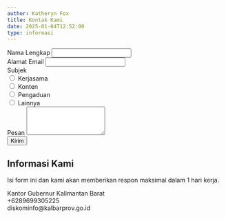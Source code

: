 ```yaml
---
author: Katheryn Fox
title: Kontak Kami
date: 2025-01-04T12:52:00
type: informasi
---
```


<section class="relative bg-white p-8 rounded-xl border-2 border-gray-300 shadow-lg mx-auto max-w-4xl">
    <div class="absolute top-0 right-0 bottom-0 w-1/3 bg-customYellow rounded-r-xl hidden md:block"></div>
    <div class="p-8 w-full max-w-4xl flex flex-col md:flex-row relative z-10">
        <!-- Kotak Putih -->
        <div class="w-full md:w-2/3 p-4 mr-4">
            <form id="contactForm" onsubmit="return validateForm(event)">
                <div class="flex flex-col md:flex-row gap-4 mb-4">
                    <div class="w-full">
                        <label for="name" class="block text-lg font-bold text-gray-700">Nama Lengkap</label>
                        <input type="text" id="name" required class="mt-1 block w-full border border-gray-300 rounded-md shadow-sm p-2 focus:ring-green-500 focus:border-green-500">
                    </div>
                    <div class="w-full">
                        <label for="email" class="block text-lg font-bold text-gray-700">Alamat Email</label>
                        <input type="email" id="email" required class="mt-1 block w-full border border-gray-300 rounded-md shadow-sm p-2 focus:ring-green-500 focus:border-green-500">
                    </div>
                </div>
                <div class="mb-4">
                    <label class="block text-lg font-bold text-gray-700">Subjek</label>
                    <div class="grid grid-cols-2 gap-4 mt-2">
                        <div class="flex items-center">
                            <input type="radio" id="kerjasama" name="subjek" value="Kerjasama" required class="h-4 w-4 text-green-600 border-gray-300 focus:ring-green-500">
                            <label for="kerjasama" class="ml-2 block text-sm text-gray-700">Kerjasama</label>
                        </div>
                        <div class="flex items-center">
                            <input type="radio" id="konten" name="subjek" value="Konten" class="h-4 w-4 text-green-600 border-gray-300 focus:ring-green-500">
                            <label for="konten" class="ml-2 block text-sm text-gray-700">Konten</label>
                        </div>
                        <div class="flex items-center">
                            <input type="radio" id="pengaduan" name="subjek" value="Pengaduan" class="h-4 w-4 text-green-600 border-gray-300 focus:ring-green-500">
                            <label for="pengaduan" class="ml-2 block text-sm text-gray-700">Pengaduan</label>
                        </div>
                        <div class="flex items-center">
                            <input type="radio" id="lainnya" name="subjek" value="Lainnya" class="h-4 w-4 text-green-600 border-gray-300 focus:ring-green-500">
                            <label for="lainnya" class="ml-2 block text-sm text-gray-700">Lainnya</label>
                        </div>
                    </div>
                </div>
                <div class="mb-4">
                    <label for="message" class="block text-lg font-bold text-gray-700">Pesan</label>
                    <textarea id="message" rows="4" required class="mt-1 block w-full border border-gray-300 rounded-md shadow-sm p-2 focus:ring-green-500 focus:border-green-500 resize-none"></textarea>
                </div>
                <button type="submit" class="w-full bg-green-600 text-white py-2 rounded-md hover:bg-green-700">Kirim</button>
            </form>
        </div>
        <!-- Kotak Hijau -->
        <div class="w-full md:w-1/2 bg-green-600 text-white p-4 mt-4 md:mt-0 md:ml-4 relative z-20">
            <h2 class="text-lg font-bold mb-2">Informasi Kami</h2>
            <p class="mb-4 font-medium text-sm">Isi form ini dan kami akan memberikan respon maksimal dalam 1 hari kerja.</p>
            <div class="flex items-center mb-2">
                <i class="fas fa-map-marker-alt mr-2 text-xl"></i>
                <span class="font-medium text-sm">Kantor Gubernur Kalimantan Barat</span>
            </div>
            <div class="flex items-center mb-2">
                <i class="fas fa-phone-alt mr-2 text-xl"></i>
                <span class="font-medium text-sm">+6289699305225</span>
            </div>
            <div class="flex items-center mb-4">
                <i class="fas fa-envelope mr-2 text-xl"></i>
                <span class="font-medium text-sm">diskominfo@kalbarprov.go.id</span>
            </div>
            <div class="flex space-x-4">
                <a href="https://www.youtube.com/@DiskominfoProvKalbar" target="_blank" class="text-green-700 hover:text-green-800 w-10 h-10 rounded-full bg-white flex items-center justify-center">
                    <i class="fab fa-youtube text-2xl"></i>
                </a>
                <a href="https://www.facebook.com/Diskominfoprovkalbar" target="_blank" class="text-green-700 hover:text-green-800 w-10 h-10 rounded-full bg-white flex items-center justify-center">
                    <i class="fab fa-facebook text-2xl"></i>
                </a>
                <a href="https://www.tiktok.com/@diskominfo.kalbar" target="_blank" class="text-green-700 hover:text-green-800 w-10 h-10 rounded-full bg-white flex items-center justify-center">
                    <i class="fab fa-tiktok text-2xl"></i>
                </a>
                <a href="https://x.com/KominfoKalba" target="_blank" class="text-green-700 hover:text-green-800 w-10 h-10 rounded-full bg-white flex items-center justify-center">
                    <i class="fab fa-twitter text-2xl"></i>
                </a>
                <a href="https://www.instagram.com/diskominfo.kalbar/" target="_blank" class="text-green-700 hover:text-green-800 w-10 h-10 rounded-full bg-white flex items-center justify-center">
                    <i class="fab fa-instagram text-2xl"></i>
                </a>
            </div>
        </div>
    </div>
</section>

<script>
function validateForm(event) {
    event.preventDefault();
    
    const name = document.getElementById('name').value;
    const email = document.getElementById('email').value;
    const message = document.getElementById('message').value;
    const subjekRadios = document.getElementsByName('subjek');
    let selectedSubjek = '';
    
    for (let radio of subjekRadios) {
        if (radio.checked) {
            selectedSubjek = radio.value;
            break;
        }
    }
    
    if (!name || !email || !message || !selectedSubjek) {
        alert('Mohon lengkapi semua field yang diperlukan');
        return false;
    }
    
    // Membuat mailto link dengan data form
    const mailtoLink = `mailto:diskominfo@kalbarprov.go.id?subject=${encodeURIComponent(selectedSubjek)}&body=${encodeURIComponent(Nama: ${name}\nEmail: ${email}\n\nPesan:\n${message})}`;
    
    // Membuka email client
    window.location.href = mailtoLink;
    return false;
}
</script>